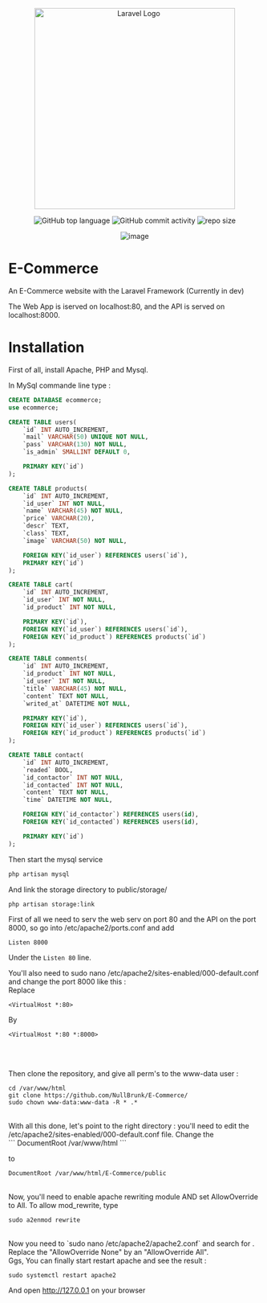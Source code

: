 <div align="center">
  
<a href="https://laravel.com" target="_blank"><img src="https://raw.githubusercontent.com/laravel/art/master/logo-lockup/5%20SVG/2%20CMYK/1%20Full%20Color/laravel-logolockup-cmyk-red.svg" width="400" alt="Laravel Logo"></a>
  
    
![GitHub top language](https://img.shields.io/github/languages/top/NullBrunk/E-Commerce?style=for-the-badge)
![GitHub commit activity](https://img.shields.io/github/commit-activity/m/NullBrunk/E-Commerce?style=for-the-badge)
![repo size](https://img.shields.io/github/repo-size/NullBrunk/E-Commerce?style=for-the-badge)

![image](https://user-images.githubusercontent.com/125673909/236008769-2e900822-be7e-4c74-a87e-bfcc22bd69ec.png)


</div> 

# E-Commerce
An E-Commerce website with the Laravel Framework (Currently in dev)

The Web App is iserved on localhost:80, and the API is served on localhost:8000.


# Installation
First of all, install Apache, PHP and Mysql.

In MySql commande line type :
```sql
CREATE DATABASE ecommerce;
use ecommerce;

CREATE TABLE users(
    `id` INT AUTO_INCREMENT,
    `mail` VARCHAR(50) UNIQUE NOT NULL,
    `pass` VARCHAR(130) NOT NULL,
    `is_admin` SMALLINT DEFAULT 0,

    PRIMARY KEY(`id`)   
);

CREATE TABLE products(
    `id` INT AUTO_INCREMENT,
    `id_user` INT NOT NULL,
    `name` VARCHAR(45) NOT NULL,
    `price` VARCHAR(20),
    `descr` TEXT,
    `class` TEXT,
    `image` VARCHAR(50) NOT NULL,

    FOREIGN KEY(`id_user`) REFERENCES users(`id`),
    PRIMARY KEY(`id`)
);

CREATE TABLE cart(
    `id` INT AUTO_INCREMENT,
    `id_user` INT NOT NULL,
    `id_product` INT NOT NULL,

    PRIMARY KEY(`id`),
    FOREIGN KEY(`id_user`) REFERENCES users(`id`),
    FOREIGN KEY(`id_product`) REFERENCES products(`id`)
);

CREATE TABLE comments(
    `id` INT AUTO_INCREMENT,
    `id_product` INT NOT NULL, 
    `id_user` INT NOT NULL,
    `title` VARCHAR(45) NOT NULL,
    `content` TEXT NOT NULL,
    `writed_at` DATETIME NOT NULL,

    PRIMARY KEY(`id`),
    FOREIGN KEY(`id_user`) REFERENCES users(`id`),
    FOREIGN KEY(`id_product`) REFERENCES products(`id`)
);

CREATE TABLE contact(
    `id` INT AUTO_INCREMENT,
    `readed` BOOL,
    `id_contactor` INT NOT NULL,
    `id_contacted` INT NOT NULL,
    `content` TEXT NOT NULL,
    `time` DATETIME NOT NULL,

    FOREIGN KEY(`id_contactor`) REFERENCES users(id),
    FOREIGN KEY(`id_contacted`) REFERENCES users(id),

    PRIMARY KEY(`id`)
);

```

Then start the mysql service

```bash
php artisan mysql
```

And link the storage directory to public/storage/
```
php artisan storage:link
```


First of all we need to serv the web serv on port 80 and the API on the port 8000, so go into /etc/apache2/ports.conf and add 
```
Listen 8000
```
Under the `Listen 80` line.

You'll also need to sudo nano /etc/apache2/sites-enabled/000-default.conf and change the port 8000 like this :
<br>
Replace
```
<VirtualHost *:80>
```
By 
```
<VirtualHost *:80 *:8000>
```
<br>
<br>

Then clone the repository, and give all perm's to the www-data user :
<br>
```
cd /var/www/html
git clone https://github.com/NullBrunk/E-Commerce/
sudo chown www-data:www-data -R * .*
```
<br>
With all this done, let's point to the right directory : you'll need to edit the /etc/apache2/sites-enabled/000-default.conf file. Change the 
<br>
```
DocumentRoot /var/www/html
``` 

to

``` 
DocumentRoot /var/www/html/E-Commerce/public
```
<br>
Now, you'll need to enable apache rewriting module AND set AllowOverride to All.
To allow mod_rewrite, type

```
sudo a2enmod rewrite 
```
<br>
Now you need to `sudo nano /etc/apache2/apache2.conf` and search for <Directory /var/www/>.
Replace the "AllowOverride None" by an "AllowOverride All".

<br>
Ggs, You can finally start restart apache and see the result :

```
sudo systemctl restart apache2
```
And open http://127.0.0.1 on your browser